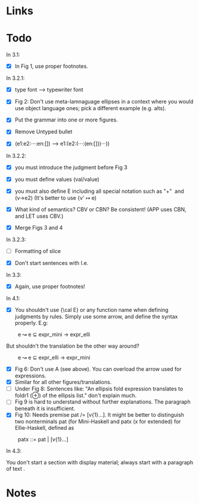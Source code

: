 # Links
# Todo
  
In 3.1:  
  
* [x] In Fig 1, use proper footnotes.  
  
  
In 3.2.1:  
  
* [x] type font --> typewriter font  
* [x] Fig 2: Don't use meta-lamnaguage ellipses in a context where you would use object language ones; pick a different example (e.g. alts).  
* [x] Put the grammar into one or more figures.  
* [x] Remove Untyped bullet  
* [x] (e1:e2:···:en:[]) --> e1:(e2:(···:(en:[]))···))  
  
  
In 3.2.2:  
  
* [x] you must introduce the judgment before Fig 3  
* [x] you must define values (val/value)  
* [x] you must also define E including all special notation such as "+"  and (v→e2) (It's better to use {v' ↦ e)  
* [x] What kind of semantics? CBV or CBN? Be consistent! (APP uses CBN, and LET uses CBV.)  
* [x] Merge Figs 3 and 4  
  
  
In 3.2.3:  
  
* [ ] Formatting of slice  
* [x] Don't start sentences with I.e.  
  
  
In 3.3:  
  
* [x] Again, use proper footnotes!  
  
  
In 4.1:  
  
* [x] You shouldn't use {\cal E} or any function name when defining judgments by rules. Simply use some arrow, and define the syntax properly. E.g:  
  
        e ↝ e ⊆ expr_mini -> expr_elli  
  
But shouldn't the translation be the other way around?  
  
        e ↝ e ⊆ expr_elli -> expr_mini  
  
* [x] Fig 6: Don't use A (see above). You can overload the arrow used for expressions.  
* [x] Similar for all other figures/translations.  
* [ ] Under Fig 8: Sentences like: "An ellipsis fold expression translates to foldr1 (⊕) of the ellipsis list." don't explain much.  
* [ ] Fig 9 is hard to understand without further explanations. The paragraph beneath it is insufficient.  
* [x] Fig 10: Needs premise pat /= [v{1}...]. It might be better to distinguish two nonterminals pat (for Mini-Haskell and patx (x for extended) for Ellie-Haskell, defined as 
  
        patx ::= pat | [v{1}...]  
  
  
In 4.3:  
  
You don't start a section with display material; always start with a paragraph of text
.
# Notes
